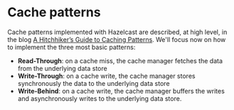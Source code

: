 # Cache patterns

Cache patterns implemented with Hazelcast are described, at high level, in the blog [A Hitchhiker’s Guide to Caching Patterns](https://hazelcast.com/blog/a-hitchhikers-guide-to-caching-patterns/). We'll focus now on how to implement the three most basic patterns:

- **Read-Through**:  on a cache miss, the cache manager fetches the data from the underlying data store
- **Write-Through**: on a cache write, the cache manager stores synchronously the data to the underlying data store
- **Write-Behind**: on a cache write, the cache manager buffers the writes and asynchronously writes to the underlying data store.